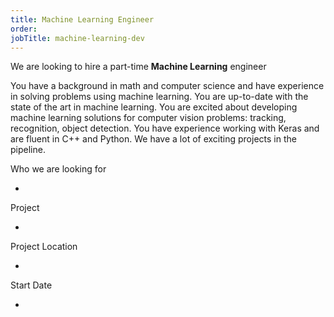 ```yaml
---
title: Machine Learning Engineer
order: 
jobTitle: machine-learning-dev
---
```


We are looking to hire a part-time **Machine Learning** engineer 

You have a background in math and computer science and have experience in solving problems using machine learning. You are up-to-date with the state of the art in machine learning. You are excited about developing machine learning solutions for computer vision problems: tracking, recognition, object detection. You have experience working with Keras and are fluent in C++ and Python. We have a lot of exciting projects in the pipeline.  

Who we are looking for

  + 

Project

  + 

Project Location

  + 

Start Date

  + 